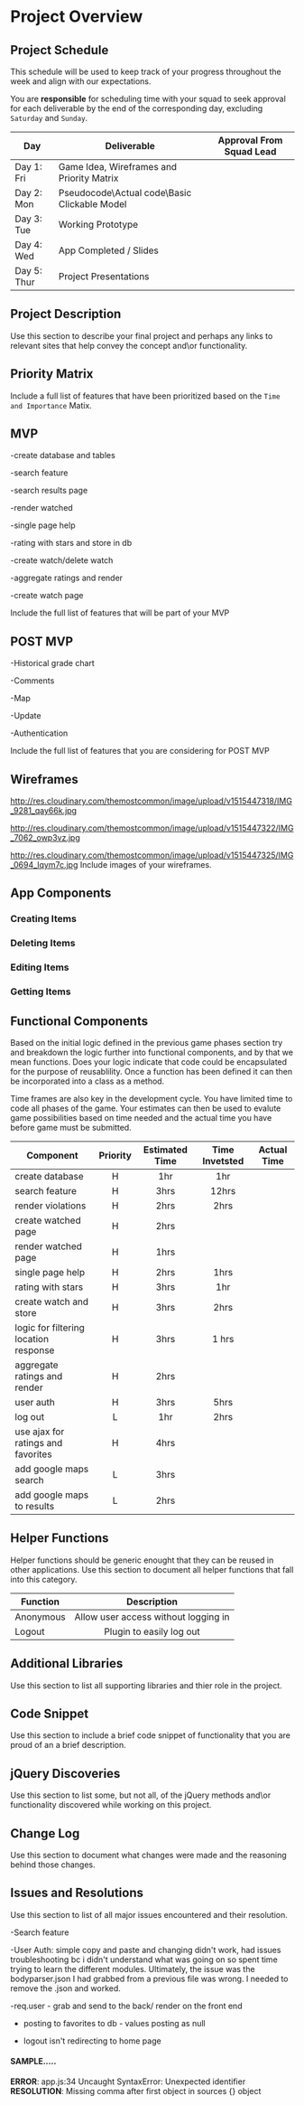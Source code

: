 # Project Overview

## Project Schedule

This schedule will be used to keep track of your progress throughout the week and align with our expectations.  

You are **responsible** for scheduling time with your squad to seek approval for each deliverable by the end of the corresponding day, excluding `Saturday` and `Sunday`.

|  Day | Deliverable | Approval From Squad Lead
|---|---| ---|
|Day 1: Fri| Game Idea, Wireframes and Priority Matrix|
|Day 2: Mon| Pseudocode\Actual code\Basic Clickable Model|
|Day 3: Tue| Working Prototype |
|Day 4: Wed| App Completed / Slides |
|Day 5: Thur| Project Presentations |

## Project Description

Use this section to describe your final project and perhaps any links to relevant sites that help convey the concept and\or functionality.

## Priority Matrix

Include a full list of features that have been prioritized based on the `Time and Importance` Matix.  

## MVP 
-create database and tables 

-search feature

-search results page 

-render watched 

-single page help

-rating with stars and store in db 

-create watch/delete watch

-aggregate ratings and render

-create watch page 

Include the full list of features that will be part of your MVP 

## POST MVP
-Historical grade chart 

-Comments

-Map 

-Update 

-Authentication

Include the full list of features that you are considering for POST MVP

## Wireframes
http://res.cloudinary.com/themostcommon/image/upload/v1515447318/IMG_9281_qay66k.jpg

http://res.cloudinary.com/themostcommon/image/upload/v1515447322/IMG_7062_owp3vz.jpg

http://res.cloudinary.com/themostcommon/image/upload/v1515447325/IMG_0694_lqym7c.jpg
Include images of your wireframes. 

## App Components

### Creating Items


### Deleting Items


### Editing Items


### Getting Items



## Functional Components

Based on the initial logic defined in the previous game phases section try and breakdown the logic further into functional components, and by that we mean functions.  Does your logic indicate that code could be encapsulated for the purpose of reusablility.  Once a function has been defined it can then be incorporated into a class as a method. 

Time frames are also key in the development cycle.  You have limited time to code all phases of the game.  Your estimates can then be used to evalute game possibilities based on time needed and the actual time you have before game must be submitted. 

| Component | Priority | Estimated Time | Time Invetsted | Actual Time |
| --- | :---: |  :---: | :---: | :---: |
| create database | H | 1hr | 1hr | |
| search feature | H | 3hrs | 12hrs | |
| render violations | H | 2hrs | 2hrs | |
| create watched page | H | 2hrs | |  |
| render watched page | H | 1hrs | | |
| single page help | H | 2hrs | 1hrs | |
| rating with stars | H | 3hrs | 1hr |  |
| create watch and store | H | 3hrs | 2hrs | |
| logic for filtering location response | H | 3hrs| 1 hrs | |
| aggregate ratings and render | H | 2hrs | | |
| user auth | H | 3hrs | 5hrs | |
| log out | L | 1hr | 2hrs| | 
| use ajax for ratings and favorites | H | 4hrs | | |
| add google maps search | L | 3hrs | 
| add google maps to results | L | 2hrs | 





## Helper Functions
Helper functions should be generic enought that they can be reused in other applications. Use this section to document all helper functions that fall into this category.

| Function | Description | 
| --- | :---: |  
| Anonymous | Allow user access without logging in | 
| Logout | Plugin to easily log out | 


## Additional Libraries
 Use this section to list all supporting libraries and thier role in the project. 

## Code Snippet

Use this section to include a brief code snippet of functionality that you are proud of an a brief description.  

## jQuery Discoveries
 Use this section to list some, but not all, of the jQuery methods and\or functionality discovered while working on this project.

## Change Log
 Use this section to document what changes were made and the reasoning behind those changes.  

## Issues and Resolutions
 Use this section to list of all major issues encountered and their resolution.
 
 -Search feature 
 
 -User Auth: simple copy and paste and changing didn't work, had issues troubleshooting bc i didn't understand what was going on so spent time trying to learn the different modules. Ultimately, the issue was the bodyparser.json I had grabbed from a previous file was wrong. I needed to remove the .json and worked.  
 
 -req.user - grab and send to the back/ render on the front end 
 
 - posting to favorites to db - values posting as null 

 - logout isn't redirecting to home page 

 

#### SAMPLE.....
**ERROR**: app.js:34 Uncaught SyntaxError: Unexpected identifier                                
**RESOLUTION**: Missing comma after first object in sources {} object
